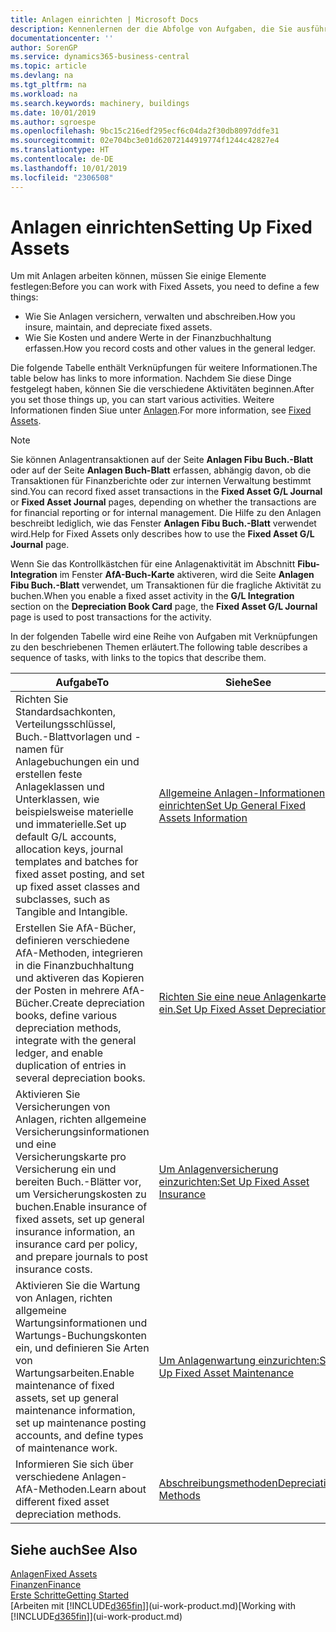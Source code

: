 ```yaml
---
title: Anlagen einrichten | Microsoft Docs
description: Kennenlernen der die Abfolge von Aufgaben, die Sie ausführen müssen, um Anlagen einzurichten, wie Arbeitsplätze oder Gebäude.
documentationcenter: ''
author: SorenGP
ms.service: dynamics365-business-central
ms.topic: article
ms.devlang: na
ms.tgt_pltfrm: na
ms.workload: na
ms.search.keywords: machinery, buildings
ms.date: 10/01/2019
ms.author: sgroespe
ms.openlocfilehash: 9bc15c216edf295ecf6c04da2f30db8097ddfe31
ms.sourcegitcommit: 02e704bc3e01d62072144919774f1244c42827e4
ms.translationtype: HT
ms.contentlocale: de-DE
ms.lasthandoff: 10/01/2019
ms.locfileid: "2306508"
---
```

# <a name="setting-up-fixed-assets"></a><span data-ttu-id="54cf1-103">Anlagen einrichten</span><span class="sxs-lookup"><span data-stu-id="54cf1-103">Setting Up Fixed Assets</span></span>
<span data-ttu-id="54cf1-104">Um mit Anlagen arbeiten können, müssen Sie einige Elemente festlegen:</span><span class="sxs-lookup"><span data-stu-id="54cf1-104">Before you can work with Fixed Assets, you need to define a few things:</span></span>  

* <span data-ttu-id="54cf1-105">Wie Sie Anlagen versichern, verwalten und abschreiben.</span><span class="sxs-lookup"><span data-stu-id="54cf1-105">How you insure, maintain, and depreciate fixed assets.</span></span>  
* <span data-ttu-id="54cf1-106">Wie Sie Kosten und andere Werte in der Finanzbuchhaltung erfassen.</span><span class="sxs-lookup"><span data-stu-id="54cf1-106">How you record costs and other values in the general ledger.</span></span>  

<span data-ttu-id="54cf1-107">Die folgende Tabelle enthält Verknüpfungen für weitere Informationen.</span><span class="sxs-lookup"><span data-stu-id="54cf1-107">The table below has links to more information.</span></span> <span data-ttu-id="54cf1-108">Nachdem Sie diese Dinge festgelegt haben, können Sie die verschiedene Aktivitäten beginnen.</span><span class="sxs-lookup"><span data-stu-id="54cf1-108">After you set those things up, you can start various activities.</span></span> <span data-ttu-id="54cf1-109">Weitere Informationen finden Siue unter [Anlagen](fa-manage.md).</span><span class="sxs-lookup"><span data-stu-id="54cf1-109">For more information, see [Fixed Assets](fa-manage.md).</span></span>  

> [!NOTE]  
>   <span data-ttu-id="54cf1-110">Sie können Anlagentransaktionen auf der Seite **Anlagen Fibu Buch.-Blatt** oder auf der Seite **Anlagen Buch-Blatt** erfassen, abhängig davon, ob die Transaktionen für Finanzberichte oder zur internen Verwaltung bestimmt sind.</span><span class="sxs-lookup"><span data-stu-id="54cf1-110">You can record fixed asset transactions in the **Fixed Asset G/L Journal** or **Fixed Asset Journal** pages, depending on whether the transactions are for financial reporting or for internal management.</span></span> <span data-ttu-id="54cf1-111">Die Hilfe zu den Anlagen beschreibt lediglich, wie das Fenster **Anlagen Fibu Buch.-Blatt** verwendet wird.</span><span class="sxs-lookup"><span data-stu-id="54cf1-111">Help for Fixed Assets only describes how to use the **Fixed Asset G/L Journal** page.</span></span>  

<span data-ttu-id="54cf1-112">Wenn Sie das Kontrollkästchen für eine Anlagenaktivität im Abschnitt **Fibu-Integration** im Fenster **AfA-Buch-Karte** aktiveren, wird die Seite **Anlagen Fibu Buch.-Blatt** verwendet, um Transaktionen für die fragliche Aktivität zu buchen.</span><span class="sxs-lookup"><span data-stu-id="54cf1-112">When you enable a fixed asset activity in the **G/L Integration** section on the **Depreciation Book Card** page, the **Fixed Asset G/L Journal** page is used to post transactions for the activity.</span></span>

<span data-ttu-id="54cf1-113">In der folgenden Tabelle wird eine Reihe von Aufgaben mit Verknüpfungen zu den beschriebenen Themen erläutert.</span><span class="sxs-lookup"><span data-stu-id="54cf1-113">The following table describes a sequence of tasks, with links to the topics that describe them.</span></span>  

| <span data-ttu-id="54cf1-114">Aufgabe</span><span class="sxs-lookup"><span data-stu-id="54cf1-114">To</span></span> | <span data-ttu-id="54cf1-115">Siehe</span><span class="sxs-lookup"><span data-stu-id="54cf1-115">See</span></span> |
| --- | --- |
| <span data-ttu-id="54cf1-116">Richten Sie Standardsachkonten, Verteilungsschlüssel, Buch.-Blattvorlagen und - namen für Anlagebuchungen ein und erstellen feste Anlageklassen und Unterklassen, wie beispielsweise materielle und immaterielle.</span><span class="sxs-lookup"><span data-stu-id="54cf1-116">Set up default G/L accounts, allocation keys, journal templates and batches for fixed asset posting, and set up fixed asset classes and subclasses, such as Tangible and Intangible.</span></span> |[<span data-ttu-id="54cf1-117">Allgemeine Anlagen-Informationen einrichten</span><span class="sxs-lookup"><span data-stu-id="54cf1-117">Set Up General Fixed Assets Information</span></span>](fa-how-setup-general.md) |
| <span data-ttu-id="54cf1-118">Erstellen Sie AfA-Bücher, definieren verschiedene AfA-Methoden, integrieren in die Finanzbuchhaltung und aktiveren das Kopieren der Posten in mehrere AfA-Bücher.</span><span class="sxs-lookup"><span data-stu-id="54cf1-118">Create depreciation books, define various depreciation methods, integrate with the general ledger, and enable duplication of entries in several depreciation books.</span></span> |[<span data-ttu-id="54cf1-119">Richten Sie eine neue Anlagenkarte ein.</span><span class="sxs-lookup"><span data-stu-id="54cf1-119">Set Up Fixed Asset Depreciation</span></span>](fa-how-setup-depreciation.md) |
| <span data-ttu-id="54cf1-120">Aktivieren Sie Versicherungen von Anlagen, richten allgemeine Versicherungsinformationen und eine Versicherungskarte pro Versicherung ein und bereiten Buch.-Blätter vor, um Versicherungskosten zu buchen.</span><span class="sxs-lookup"><span data-stu-id="54cf1-120">Enable insurance of fixed assets, set up general insurance information, an insurance card per policy, and prepare journals to post insurance costs.</span></span> |[<span data-ttu-id="54cf1-121">Um Anlagenversicherung einzurichten:</span><span class="sxs-lookup"><span data-stu-id="54cf1-121">Set Up Fixed Asset Insurance</span></span>](fa-how-setup-insurance.md) |
| <span data-ttu-id="54cf1-122">Aktivieren Sie die Wartung von Anlagen, richten allgemeine Wartungsinformationen und Wartungs-Buchungskonten ein, und definieren Sie Arten von Wartungsarbeiten.</span><span class="sxs-lookup"><span data-stu-id="54cf1-122">Enable maintenance of fixed assets, set up general maintenance information, set up maintenance posting accounts, and define types of maintenance work.</span></span> |[<span data-ttu-id="54cf1-123">Um Anlagenwartung einzurichten:</span><span class="sxs-lookup"><span data-stu-id="54cf1-123">Set Up Fixed Asset Maintenance</span></span>](fa-how-setup-maintenance.md) |
| <span data-ttu-id="54cf1-124">Informieren Sie sich über verschiedene Anlagen-AfA-Methoden.</span><span class="sxs-lookup"><span data-stu-id="54cf1-124">Learn about different fixed asset depreciation methods.</span></span> |[<span data-ttu-id="54cf1-125">Abschreibungsmethoden</span><span class="sxs-lookup"><span data-stu-id="54cf1-125">Depreciation Methods</span></span>](fa-depreciation-methods.md) |

## <a name="see-also"></a><span data-ttu-id="54cf1-126">Siehe auch</span><span class="sxs-lookup"><span data-stu-id="54cf1-126">See Also</span></span>
[<span data-ttu-id="54cf1-127">Anlagen</span><span class="sxs-lookup"><span data-stu-id="54cf1-127">Fixed Assets</span></span>](fa-manage.md)  
[<span data-ttu-id="54cf1-128">Finanzen</span><span class="sxs-lookup"><span data-stu-id="54cf1-128">Finance</span></span>](finance.md)  
[<span data-ttu-id="54cf1-129">Erste Schritte</span><span class="sxs-lookup"><span data-stu-id="54cf1-129">Getting Started</span></span>](product-get-started.md)  
<span data-ttu-id="54cf1-130">[Arbeiten mit [!INCLUDE[d365fin](includes/d365fin_md.md)]](ui-work-product.md)</span><span class="sxs-lookup"><span data-stu-id="54cf1-130">[Working with [!INCLUDE[d365fin](includes/d365fin_md.md)]](ui-work-product.md)</span></span>
